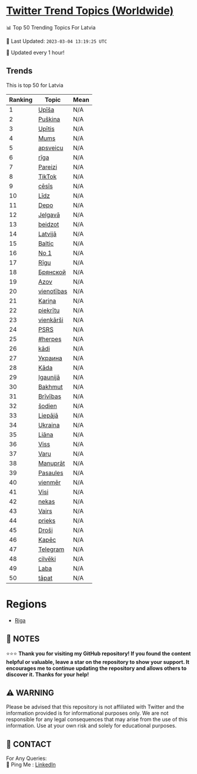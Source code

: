 [Twitter Trend Topics (Worldwide)](https://github.com/ErcinDedeoglu/Twitter-Trend-Topics)
==========


📊 Top 50 Trending Topics For Latvia

📆 Last Updated: `2023-03-04 13:19:25 UTC`

🔧 Updated every 1 hour!


## Trends

This is top 50 for Latvia

| Ranking | Topic | Mean |
| ------- | ------------ | ------------ |
| 1 | [Upīša](http://twitter.com/search?q=Up%c4%ab%c5%a1a) | N/A |
| 2 | [Puškina](http://twitter.com/search?q=Pu%c5%a1kina) | N/A |
| 3 | [Upītis](http://twitter.com/search?q=Up%c4%abtis) | N/A |
| 4 | [Mums](http://twitter.com/search?q=Mums) | N/A |
| 5 | [apsveicu](http://twitter.com/search?q=apsveicu) | N/A |
| 6 | [rīga](http://twitter.com/search?q=r%c4%abga) | N/A |
| 7 | [Pareizi](http://twitter.com/search?q=Pareizi) | N/A |
| 8 | [TikTok](http://twitter.com/search?q=TikTok) | N/A |
| 9 | [cēsīs](http://twitter.com/search?q=c%c4%93s%c4%abs) | N/A |
| 10 | [Līdz](http://twitter.com/search?q=L%c4%abdz) | N/A |
| 11 | [Depo](http://twitter.com/search?q=Depo) | N/A |
| 12 | [Jelgavā](http://twitter.com/search?q=Jelgav%c4%81) | N/A |
| 13 | [beidzot](http://twitter.com/search?q=beidzot) | N/A |
| 14 | [Latvijā](http://twitter.com/search?q=Latvij%c4%81) | N/A |
| 15 | [Baltic](http://twitter.com/search?q=Baltic) | N/A |
| 16 | [No 1](http://twitter.com/search?q=No+1) | N/A |
| 17 | [Rīgu](http://twitter.com/search?q=R%c4%abgu) | N/A |
| 18 | [Брянской](http://twitter.com/search?q=%d0%91%d1%80%d1%8f%d0%bd%d1%81%d0%ba%d0%be%d0%b9) | N/A |
| 19 | [Azov](http://twitter.com/search?q=Azov) | N/A |
| 20 | [vienotības](http://twitter.com/search?q=vienot%c4%abbas) | N/A |
| 21 | [Kariņa](http://twitter.com/search?q=Kari%c5%86a) | N/A |
| 22 | [piekrītu](http://twitter.com/search?q=piekr%c4%abtu) | N/A |
| 23 | [vienkārši](http://twitter.com/search?q=vienk%c4%81r%c5%a1i) | N/A |
| 24 | [PSRS](http://twitter.com/search?q=PSRS) | N/A |
| 25 | [#herpes](http://twitter.com/search?q=%23herpes) | N/A |
| 26 | [kādi](http://twitter.com/search?q=k%c4%81di) | N/A |
| 27 | [Украина](http://twitter.com/search?q=%d0%a3%d0%ba%d1%80%d0%b0%d0%b8%d0%bd%d0%b0) | N/A |
| 28 | [Kāda](http://twitter.com/search?q=K%c4%81da) | N/A |
| 29 | [Igaunijā](http://twitter.com/search?q=Igaunij%c4%81) | N/A |
| 30 | [Bakhmut](http://twitter.com/search?q=Bakhmut) | N/A |
| 31 | [Brīvības](http://twitter.com/search?q=Br%c4%abv%c4%abbas) | N/A |
| 32 | [šodien](http://twitter.com/search?q=%c5%a1odien) | N/A |
| 33 | [Liepājā](http://twitter.com/search?q=Liep%c4%81j%c4%81) | N/A |
| 34 | [Ukraina](http://twitter.com/search?q=Ukraina) | N/A |
| 35 | [Liāna](http://twitter.com/search?q=Li%c4%81na) | N/A |
| 36 | [Viss](http://twitter.com/search?q=Viss) | N/A |
| 37 | [Varu](http://twitter.com/search?q=Varu) | N/A |
| 38 | [Manuprāt](http://twitter.com/search?q=Manupr%c4%81t) | N/A |
| 39 | [Pasaules](http://twitter.com/search?q=Pasaules) | N/A |
| 40 | [vienmēr](http://twitter.com/search?q=vienm%c4%93r) | N/A |
| 41 | [Visi](http://twitter.com/search?q=Visi) | N/A |
| 42 | [nekas](http://twitter.com/search?q=nekas) | N/A |
| 43 | [Vairs](http://twitter.com/search?q=Vairs) | N/A |
| 44 | [prieks](http://twitter.com/search?q=prieks) | N/A |
| 45 | [Droši](http://twitter.com/search?q=Dro%c5%a1i) | N/A |
| 46 | [Kapēc](http://twitter.com/search?q=Kap%c4%93c) | N/A |
| 47 | [Telegram](http://twitter.com/search?q=Telegram) | N/A |
| 48 | [cilvēki](http://twitter.com/search?q=cilv%c4%93ki) | N/A |
| 49 | [Laba](http://twitter.com/search?q=Laba) | N/A |
| 50 | [tāpat](http://twitter.com/search?q=t%c4%81pat) | N/A |



# Regions

* [Riga](</Latvia/Riga.md>)



## 📝 NOTES

⭐⭐⭐ **Thank you for visiting my GitHub repository! If you found the content helpful or valuable, leave a star on the repository to show your support. It encourages me to continue updating the repository and allows others to discover it. Thanks for your help!**


## ⚠️ WARNING

Please be advised that this repository is not affiliated with Twitter and the information provided is for informational purposes only. We are not responsible for any legal consequences that may arise from the use of this information. Use at your own risk and solely for educational purposes.


## 📨 CONTACT

 For Any Queries:  
            🏓 Ping Me : [LinkedIn](https://www.linkedin.com/in/ercindedeoglu/)
